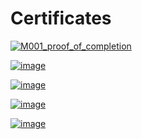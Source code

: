 # Certificates

[![M001_proof_of_completion](https://user-images.githubusercontent.com/34960418/165289072-78449506-0d6c-4336-a071-9bfcd1460068.jpg)](https://university.mongodb.com/course_completion/8d24ef9f-be85-450d-b36d-ba358b6fbb57)


[![image](https://user-images.githubusercontent.com/34960418/165291216-cc2ec5ec-1de1-4e2d-abe1-ee3f6608095b.png)](https://softuni.bg/certificates/details/122857/7061e5d6)

[![image](https://user-images.githubusercontent.com/34960418/165290930-f7aae5c1-b042-46a1-826d-5a8056ba81be.png)](https://softuni.bg/certificates/details/122802/f0a936a5)

[![image](https://user-images.githubusercontent.com/34960418/165290652-665d7a6a-d51b-4801-858d-0fe0a641a8e9.png)](https://softuni.bg/certificates/details/105616/beaf7494)

[![image](https://user-images.githubusercontent.com/34960418/165290035-c34391f4-13c9-4c09-a2a8-b27f4d8da64c.png)](https://www.credly.com/badges/8c4df249-b3ad-48c8-8640-ea6e12b8d560)


